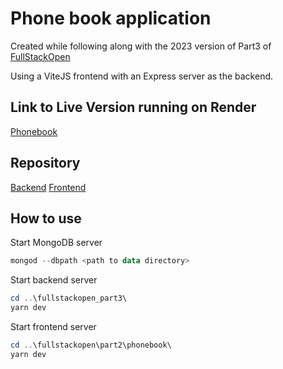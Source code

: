 # Phone book application

Created while following along with the 2023 version of Part3 of [FullStackOpen](https://fullstackopen.com/en/part3)

Using a ViteJS frontend with an Express server as the backend.

## Link to Live Version running on Render

[Phonebook](https://phonebook-nf6g.onrender.com/)

## Repository

[Backend](https://github.com/chrislange89/FullStackOpen2023_part3/tree/main)
[Frontend](https://github.com/chrislange89/FullStackOpen2023/tree/main/part2/phonebook)

## How to use

Start MongoDB server

```Powershell
mongod --dbpath <path to data directory>
```

Start backend server

```Powershell
cd ..\fullstackopen_part3\
yarn dev
```

Start frontend server

```Powershell
cd ..\fullstackopen\part2\phonebook\
yarn dev
```
